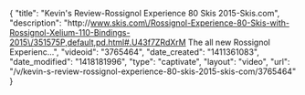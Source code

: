 {
    "title": "Kevin's Review-Rossignol Experience 80 Skis 2015-Skis.com",
    "description": "http:\/\/www.skis.com\/Rossignol-Experience-80-Skis-with-Rossignol-Xelium-110-Bindings-2015\/351575P,default,pd.html#.U43f7ZRdXrM The all new Rossignol Experienc...",
    "videoid": "3765464",
    "date_created": "1411361083",
    "date_modified": "1418181996",
    "type": "captivate",
    "layout": "video",
    "url": "\/v\/kevin-s-review-rossignol-experience-80-skis-2015-skis-com\/3765464"
}